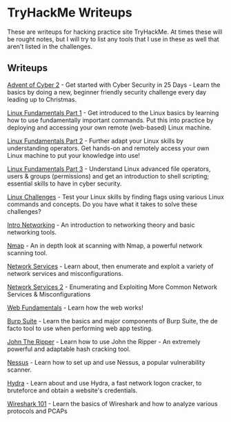 # TryHackMe Writeups

These are writeups for hacking practice site TryHackMe. At times these will be rought notes, but I will try to list any tools that I use in these as well that aren't listed in the challenges.

## Writeups

[Advent of Cyber 2](https://github.com/Johnson90512/tryhackme-writeups/blob/main/advent-of-cyber-2.md) - Get started with Cyber Security in 25 Days - Learn the basics by doing a new, beginner friendly security challenge every day leading up to Christmas.

[Linux Fundamentals Part 1](https://github.com/Johnson90512/tryhackme-writeups/blob/main/linux-fundamentals-part1.md) - Get introduced to the Linux basics by learning how to use fundamentally important commands. Put this into practice by deploying and accessing your own remote (web-based) Linux machine.

[Linux Fundamentals Part 2](https://github.com/Johnson90512/tryhackme-writeups/blob/main/linux-fundamentals-part2.md) - Further adapt your Linux skills by understanding operators. Get hands-on and remotely access your own Linux machine to put your knowledge into use!

[Linux Fundamentals Part 3](https://github.com/Johnson90512/tryhackme-writeups/blob/main/linux-fundamentals-part2.md) - Understand Linux advanced file operators, users & groups (permissions) and get an introduction to shell scripting; essential skills to have in cyber security.

[Linux Challenges](https://github.com/Johnson90512/tryhackme-writeups/blob/main/linux-challenges.md) - Test your Linux skills by finding flags using various Linux commands and concepts. Do you have what it takes to solve these challenges?

[Intro Networking](https://github.com/Johnson90512/tryhackme-writeups/blob/main/intro-networking.md) - An introduction to networking theory and basic networking tools.

[Nmap](https://github.com/Johnson90512/tryhackme-writeups/blob/main/Series/Pentesting%20Tools/Nmap.md) - An in depth look at scanning with Nmap, a powerful network scanning tool.

[Network Services](https://github.com/Johnson90512/tryhackme-writeups/blob/main/network-services.md) - Learn about, then enumerate and exploit a variety of network services and misconfigurations.

[Network Services 2](https://github.com/Johnson90512/tryhackme-writeups/blob/main/network-services2.md) - Enumerating and Exploiting More Common Network Services & Misconfigurations

[Web Fundamentals](https://github.com/Johnson90512/tryhackme-writeups/blob/main/web-fundamentals.md) - Learn how the web works!

[Burp Suite](https://github.com/Johnson90512/tryhackme-writeups/blob/main/Series/Pentesting%20Tools/burp-suite.md) - Learn the basics and major components of Burp Suite, the de facto tool to use when performing web app testing.

[John The Ripper](https://github.com/Johnson90512/tryhackme-writeups/blob/main/Series/Pentesting%20Tools/john-the-ripper.md) - Learn how to use John the Ripper - An extremely powerful and adaptable hash cracking tool.

[Nessus](https://github.com/Johnson90512/tryhackme-writeups/blob/main/Series/Pentesting%20Tools/nessus.md) - Learn how to set up and use Nessus, a popular vulnerability scanner.

[Hydra](https://github.com/Johnson90512/tryhackme-writeups/blob/main/Series/Pentesting%20Tools/hydra.md) - Learn about and use Hydra, a fast network logon cracker, to bruteforce and obtain a website's credentials.

[Wireshark 101](https://github.com/Johnson90512/tryhackme-writeups/blob/main/wireshark-101.md) - Learn the basics of Wireshark and how to analyze various protocols and PCAPs